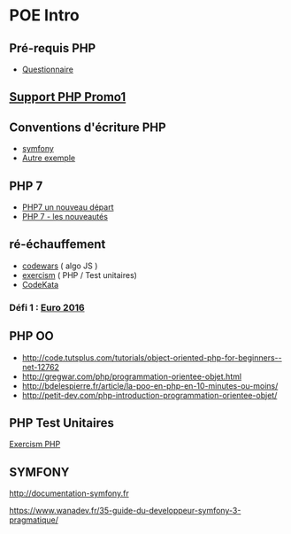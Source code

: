 # POE Intro

## Pré-requis PHP
- [Questionnaire](http://goo.gl/forms/moGYbWbc3cjFQ2Pk1)

## [Support PHP Promo1](1_php_bases.md)

## Conventions d'écriture PHP
- <a href="http://symfony.com/doc/current/contributing/code/standards.html" target="_blank">symfony</a>
- <a href="http://www.php-fig.org/psr/psr-2/" target="_blank">Autre exemple</a>

## PHP 7
- <a href="http://linuxfr.org/news/sortie-de-php-7-0-un-nouveau-depart" target="_blank">PHP7 un nouveau départ</a>
- <a href="http://php.net/manual/fr/migration70.new-features.php" target="_blank">PHP 7 - les nouveautés</a>

## ré-échauffement

- <a href="https://www.codewars.com/" target="_blank">codewars</a> ( algo JS )
- <a href="http://exercism.io/languages/php" target="_blank">exercism</a> ( PHP / Test unitaires)
- <a href="http://codekata.pragprog.com" target="_blank">CodeKata</a>

### Défi 1 : <a href="exercices/euro2016/README.md" target="_blank">Euro 2016</a>

## PHP OO
- http://code.tutsplus.com/tutorials/object-oriented-php-for-beginners--net-12762
- http://gregwar.com/php/programmation-orientee-objet.html
- http://bdelespierre.fr/article/la-poo-en-php-en-10-minutes-ou-moins/
- http://petit-dev.com/php-introduction-programmation-orientee-objet/

## PHP Test Unitaires

<a href="http://exercism.io/languages/php" target="_blank">Exercism PHP</a>

## SYMFONY
http://documentation-symfony.fr

https://www.wanadev.fr/35-guide-du-developpeur-symfony-3-pragmatique/
